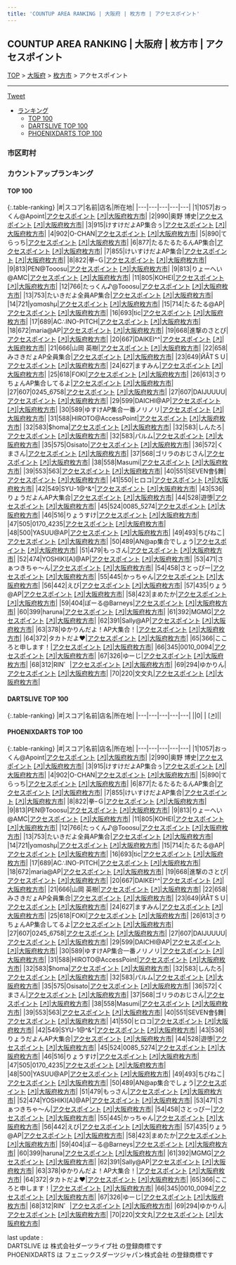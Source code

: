 ```yaml
---
title: 'COUNTUP AREA RANKING | 大阪府 | 枚方市 | アクセスポイント'
---
```

## COUNTUP AREA RANKING | 大阪府 | 枚方市 | アクセスポイント

[TOP](/darts/rank/) > [大阪府](/darts/rank/大阪府/) > [枚方市](/darts/rank/大阪府/枚方市/) > アクセスポイント

___

<a href="https://twitter.com/share?ref_src=twsrc%5Etfw" data-text="COUNTUP AREA RANKING | 大阪府枚方市アクセスポイント" class="twitter-share-button" data-hashtags="DARTSLIVE,PHOENIXDARTS,darts,ダーツ" data-show-count="false">Tweet</a>

* [ランキング](#カウントアップランキング)
    * [TOP 100](#top-100)
    * [DARTSLIVE TOP 100](#dartslive-top-100)
    * [PHOENIXDARTS TOP 100](#phoenixdarts-top-100)

### 市区町村

<ul>

</ul>

### カウントアップランキング

#### TOP 100



{:.table-ranking}
|#|スコア|名前|店名|所在地|
|---|---|---|---|---|
|1|1057|<span class="rank-name-pd">おっくん@Apoint</span>|<a href="/darts/rank/shops/80377.html">アクセスポイント</a> <a href="https://vs.phoenixdarts.com/jp/shop/shopDetailInfo/s_80377?s_seq=80377">[↗]</a>|<a href="/darts/rank/大阪府/枚方市">大阪府枚方市</a>|
|2|990|<span class="rank-name-pd"><span class="pro-icon-pd"></span>奥野 博史</span>|<a href="/darts/rank/shops/80377.html">アクセスポイント</a> <a href="https://vs.phoenixdarts.com/jp/shop/shopDetailInfo/s_80377?s_seq=80377">[↗]</a>|<a href="/darts/rank/大阪府/枚方市">大阪府枚方市</a>|
|3|915|<span class="rank-name-pd">けすけだよAP集合ぅ</span>|<a href="/darts/rank/shops/80377.html">アクセスポイント</a> <a href="https://vs.phoenixdarts.com/jp/shop/shopDetailInfo/s_80377?s_seq=80377">[↗]</a>|<a href="/darts/rank/大阪府/枚方市">大阪府枚方市</a>|
|4|902|<span class="rank-name-pd">O-CHAN</span>|<a href="/darts/rank/shops/80377.html">アクセスポイント</a> <a href="https://vs.phoenixdarts.com/jp/shop/shopDetailInfo/s_80377?s_seq=80377">[↗]</a>|<a href="/darts/rank/大阪府/枚方市">大阪府枚方市</a>|
|5|890|<span class="rank-name-pd">てらっち</span>|<a href="/darts/rank/shops/80377.html">アクセスポイント</a> <a href="https://vs.phoenixdarts.com/jp/shop/shopDetailInfo/s_80377?s_seq=80377">[↗]</a>|<a href="/darts/rank/大阪府/枚方市">大阪府枚方市</a>|
|6|877|<span class="rank-name-pd">たるたるたるんAP集合</span>|<a href="/darts/rank/shops/80377.html">アクセスポイント</a> <a href="https://vs.phoenixdarts.com/jp/shop/shopDetailInfo/s_80377?s_seq=80377">[↗]</a>|<a href="/darts/rank/大阪府/枚方市">大阪府枚方市</a>|
|7|855|<span class="rank-name-pd">けいすけだよAP集合</span>|<a href="/darts/rank/shops/80377.html">アクセスポイント</a> <a href="https://vs.phoenixdarts.com/jp/shop/shopDetailInfo/s_80377?s_seq=80377">[↗]</a>|<a href="/darts/rank/大阪府/枚方市">大阪府枚方市</a>|
|8|822|<span class="rank-name-pd">拳ｰＧ</span>|<a href="/darts/rank/shops/80377.html">アクセスポイント</a> <a href="https://vs.phoenixdarts.com/jp/shop/shopDetailInfo/s_80377?s_seq=80377">[↗]</a>|<a href="/darts/rank/大阪府/枚方市">大阪府枚方市</a>|
|9|813|<span class="rank-name-pd">PEN@Tooosu</span>|<a href="/darts/rank/shops/80377.html">アクセスポイント</a> <a href="https://vs.phoenixdarts.com/jp/shop/shopDetailInfo/s_80377?s_seq=80377">[↗]</a>|<a href="/darts/rank/大阪府/枚方市">大阪府枚方市</a>|
|9|813|<span class="rank-name-pd">りょーへい@AMC</span>|<a href="/darts/rank/shops/80377.html">アクセスポイント</a> <a href="https://vs.phoenixdarts.com/jp/shop/shopDetailInfo/s_80377?s_seq=80377">[↗]</a>|<a href="/darts/rank/大阪府/枚方市">大阪府枚方市</a>|
|11|805|<span class="rank-name-pd">KOHEI</span>|<a href="/darts/rank/shops/80377.html">アクセスポイント</a> <a href="https://vs.phoenixdarts.com/jp/shop/shopDetailInfo/s_80377?s_seq=80377">[↗]</a>|<a href="/darts/rank/大阪府/枚方市">大阪府枚方市</a>|
|12|766|<span class="rank-name-pd">たっくん♪@Tooosu</span>|<a href="/darts/rank/shops/80377.html">アクセスポイント</a> <a href="https://vs.phoenixdarts.com/jp/shop/shopDetailInfo/s_80377?s_seq=80377">[↗]</a>|<a href="/darts/rank/大阪府/枚方市">大阪府枚方市</a>|
|13|753|<span class="rank-name-pd">たいきだよ全員AP集合</span>|<a href="/darts/rank/shops/80377.html">アクセスポイント</a> <a href="https://vs.phoenixdarts.com/jp/shop/shopDetailInfo/s_80377?s_seq=80377">[↗]</a>|<a href="/darts/rank/大阪府/枚方市">大阪府枚方市</a>|
|14|721|<span class="rank-name-pd">yαmαshμ</span>|<a href="/darts/rank/shops/80377.html">アクセスポイント</a> <a href="https://vs.phoenixdarts.com/jp/shop/shopDetailInfo/s_80377?s_seq=80377">[↗]</a>|<a href="/darts/rank/大阪府/枚方市">大阪府枚方市</a>|
|15|714|<span class="rank-name-pd">たるたる@AP</span>|<a href="/darts/rank/shops/80377.html">アクセスポイント</a> <a href="https://vs.phoenixdarts.com/jp/shop/shopDetailInfo/s_80377?s_seq=80377">[↗]</a>|<a href="/darts/rank/大阪府/枚方市">大阪府枚方市</a>|
|16|693|<span class="rank-name-pd">tic</span>|<a href="/darts/rank/shops/80377.html">アクセスポイント</a> <a href="https://vs.phoenixdarts.com/jp/shop/shopDetailInfo/s_80377?s_seq=80377">[↗]</a>|<a href="/darts/rank/大阪府/枚方市">大阪府枚方市</a>|
|17|689|<span class="rank-name-pd">AC∴INO-PITCH</span>|<a href="/darts/rank/shops/80377.html">アクセスポイント</a> <a href="https://vs.phoenixdarts.com/jp/shop/shopDetailInfo/s_80377?s_seq=80377">[↗]</a>|<a href="/darts/rank/大阪府/枚方市">大阪府枚方市</a>|
|18|672|<span class="rank-name-pd">maria@AP</span>|<a href="/darts/rank/shops/80377.html">アクセスポイント</a> <a href="https://vs.phoenixdarts.com/jp/shop/shopDetailInfo/s_80377?s_seq=80377">[↗]</a>|<a href="/darts/rank/大阪府/枚方市">大阪府枚方市</a>|
|19|668|<span class="rank-name-pd">進撃のさとぴ</span>|<a href="/darts/rank/shops/80377.html">アクセスポイント</a> <a href="https://vs.phoenixdarts.com/jp/shop/shopDetailInfo/s_80377?s_seq=80377">[↗]</a>|<a href="/darts/rank/大阪府/枚方市">大阪府枚方市</a>|
|20|667|<span class="rank-name-pd">DAIKEI^^</span>|<a href="/darts/rank/shops/80377.html">アクセスポイント</a> <a href="https://vs.phoenixdarts.com/jp/shop/shopDetailInfo/s_80377?s_seq=80377">[↗]</a>|<a href="/darts/rank/大阪府/枚方市">大阪府枚方市</a>|
|21|666|<span class="rank-name-pd">山岡 英樹</span>|<a href="/darts/rank/shops/80377.html">アクセスポイント</a> <a href="https://vs.phoenixdarts.com/jp/shop/shopDetailInfo/s_80377?s_seq=80377">[↗]</a>|<a href="/darts/rank/大阪府/枚方市">大阪府枚方市</a>|
|22|658|<span class="rank-name-pd">みさきだょAP全員集合</span>|<a href="/darts/rank/shops/80377.html">アクセスポイント</a> <a href="https://vs.phoenixdarts.com/jp/shop/shopDetailInfo/s_80377?s_seq=80377">[↗]</a>|<a href="/darts/rank/大阪府/枚方市">大阪府枚方市</a>|
|23|649|<span class="rank-name-pd">ЙÅΤＳＵ</span>|<a href="/darts/rank/shops/80377.html">アクセスポイント</a> <a href="https://vs.phoenixdarts.com/jp/shop/shopDetailInfo/s_80377?s_seq=80377">[↗]</a>|<a href="/darts/rank/大阪府/枚方市">大阪府枚方市</a>|
|24|627|<span class="rank-name-pd">ますみん</span>|<a href="/darts/rank/shops/80377.html">アクセスポイント</a> <a href="https://vs.phoenixdarts.com/jp/shop/shopDetailInfo/s_80377?s_seq=80377">[↗]</a>|<a href="/darts/rank/大阪府/枚方市">大阪府枚方市</a>|
|25|618|<span class="rank-name-pd">FOKI</span>|<a href="/darts/rank/shops/80377.html">アクセスポイント</a> <a href="https://vs.phoenixdarts.com/jp/shop/shopDetailInfo/s_80377?s_seq=80377">[↗]</a>|<a href="/darts/rank/大阪府/枚方市">大阪府枚方市</a>|
|26|613|<span class="rank-name-pd">さりちょんAP集合してるよ</span>|<a href="/darts/rank/shops/80377.html">アクセスポイント</a> <a href="https://vs.phoenixdarts.com/jp/shop/shopDetailInfo/s_80377?s_seq=80377">[↗]</a>|<a href="/darts/rank/大阪府/枚方市">大阪府枚方市</a>|
|27|607|<span class="rank-name-pd">0245_6758</span>|<a href="/darts/rank/shops/80377.html">アクセスポイント</a> <a href="https://vs.phoenixdarts.com/jp/shop/shopDetailInfo/s_80377?s_seq=80377">[↗]</a>|<a href="/darts/rank/大阪府/枚方市">大阪府枚方市</a>|
|27|607|<span class="rank-name-pd">DAIJUUUU</span>|<a href="/darts/rank/shops/80377.html">アクセスポイント</a> <a href="https://vs.phoenixdarts.com/jp/shop/shopDetailInfo/s_80377?s_seq=80377">[↗]</a>|<a href="/darts/rank/大阪府/枚方市">大阪府枚方市</a>|
|29|599|<span class="rank-name-pd">DAICHI@AP</span>|<a href="/darts/rank/shops/80377.html">アクセスポイント</a> <a href="https://vs.phoenixdarts.com/jp/shop/shopDetailInfo/s_80377?s_seq=80377">[↗]</a>|<a href="/darts/rank/大阪府/枚方市">大阪府枚方市</a>|
|30|589|<span class="rank-name-pd">ゆすけAP集合一番ノリノリ</span>|<a href="/darts/rank/shops/80377.html">アクセスポイント</a> <a href="https://vs.phoenixdarts.com/jp/shop/shopDetailInfo/s_80377?s_seq=80377">[↗]</a>|<a href="/darts/rank/大阪府/枚方市">大阪府枚方市</a>|
|31|588|<span class="rank-name-pd">HIROTO@AccessPoint</span>|<a href="/darts/rank/shops/80377.html">アクセスポイント</a> <a href="https://vs.phoenixdarts.com/jp/shop/shopDetailInfo/s_80377?s_seq=80377">[↗]</a>|<a href="/darts/rank/大阪府/枚方市">大阪府枚方市</a>|
|32|583|<span class="rank-name-pd">$homa</span>|<a href="/darts/rank/shops/80377.html">アクセスポイント</a> <a href="https://vs.phoenixdarts.com/jp/shop/shopDetailInfo/s_80377?s_seq=80377">[↗]</a>|<a href="/darts/rank/大阪府/枚方市">大阪府枚方市</a>|
|32|583|<span class="rank-name-pd">しんたろ</span>|<a href="/darts/rank/shops/80377.html">アクセスポイント</a> <a href="https://vs.phoenixdarts.com/jp/shop/shopDetailInfo/s_80377?s_seq=80377">[↗]</a>|<a href="/darts/rank/大阪府/枚方市">大阪府枚方市</a>|
|32|583|<span class="rank-name-pd">パルム</span>|<a href="/darts/rank/shops/80377.html">アクセスポイント</a> <a href="https://vs.phoenixdarts.com/jp/shop/shopDetailInfo/s_80377?s_seq=80377">[↗]</a>|<a href="/darts/rank/大阪府/枚方市">大阪府枚方市</a>|
|35|575|<span class="rank-name-pd">Osisato</span>|<a href="/darts/rank/shops/80377.html">アクセスポイント</a> <a href="https://vs.phoenixdarts.com/jp/shop/shopDetailInfo/s_80377?s_seq=80377">[↗]</a>|<a href="/darts/rank/大阪府/枚方市">大阪府枚方市</a>|
|36|572|<span class="rank-name-pd">くまさん</span>|<a href="/darts/rank/shops/80377.html">アクセスポイント</a> <a href="https://vs.phoenixdarts.com/jp/shop/shopDetailInfo/s_80377?s_seq=80377">[↗]</a>|<a href="/darts/rank/大阪府/枚方市">大阪府枚方市</a>|
|37|568|<span class="rank-name-pd">ゴリラのおじさん</span>|<a href="/darts/rank/shops/80377.html">アクセスポイント</a> <a href="https://vs.phoenixdarts.com/jp/shop/shopDetailInfo/s_80377?s_seq=80377">[↗]</a>|<a href="/darts/rank/大阪府/枚方市">大阪府枚方市</a>|
|38|558|<span class="rank-name-pd">Masumi</span>|<a href="/darts/rank/shops/80377.html">アクセスポイント</a> <a href="https://vs.phoenixdarts.com/jp/shop/shopDetailInfo/s_80377?s_seq=80377">[↗]</a>|<a href="/darts/rank/大阪府/枚方市">大阪府枚方市</a>|
|39|553|<span class="rank-name-pd">563</span>|<a href="/darts/rank/shops/80377.html">アクセスポイント</a> <a href="https://vs.phoenixdarts.com/jp/shop/shopDetailInfo/s_80377?s_seq=80377">[↗]</a>|<a href="/darts/rank/大阪府/枚方市">大阪府枚方市</a>|
|40|551|<span class="rank-name-pd">SEVEN會§舞</span>|<a href="/darts/rank/shops/80377.html">アクセスポイント</a> <a href="https://vs.phoenixdarts.com/jp/shop/shopDetailInfo/s_80377?s_seq=80377">[↗]</a>|<a href="/darts/rank/大阪府/枚方市">大阪府枚方市</a>|
|41|550|<span class="rank-name-pd">ヒロコ</span>|<a href="/darts/rank/shops/80377.html">アクセスポイント</a> <a href="https://vs.phoenixdarts.com/jp/shop/shopDetailInfo/s_80377?s_seq=80377">[↗]</a>|<a href="/darts/rank/大阪府/枚方市">大阪府枚方市</a>|
|42|549|<span class="rank-name-pd">SYU-1@^&amp;^</span>|<a href="/darts/rank/shops/80377.html">アクセスポイント</a> <a href="https://vs.phoenixdarts.com/jp/shop/shopDetailInfo/s_80377?s_seq=80377">[↗]</a>|<a href="/darts/rank/大阪府/枚方市">大阪府枚方市</a>|
|43|536|<span class="rank-name-pd">りょうだよんAP大集合</span>|<a href="/darts/rank/shops/80377.html">アクセスポイント</a> <a href="https://vs.phoenixdarts.com/jp/shop/shopDetailInfo/s_80377?s_seq=80377">[↗]</a>|<a href="/darts/rank/大阪府/枚方市">大阪府枚方市</a>|
|44|528|<span class="rank-name-pd">遊堕</span>|<a href="/darts/rank/shops/80377.html">アクセスポイント</a> <a href="https://vs.phoenixdarts.com/jp/shop/shopDetailInfo/s_80377?s_seq=80377">[↗]</a>|<a href="/darts/rank/大阪府/枚方市">大阪府枚方市</a>|
|45|524|<span class="rank-name-pd">0085_5274</span>|<a href="/darts/rank/shops/80377.html">アクセスポイント</a> <a href="https://vs.phoenixdarts.com/jp/shop/shopDetailInfo/s_80377?s_seq=80377">[↗]</a>|<a href="/darts/rank/大阪府/枚方市">大阪府枚方市</a>|
|46|516|<span class="rank-name-pd">りょうすけ</span>|<a href="/darts/rank/shops/80377.html">アクセスポイント</a> <a href="https://vs.phoenixdarts.com/jp/shop/shopDetailInfo/s_80377?s_seq=80377">[↗]</a>|<a href="/darts/rank/大阪府/枚方市">大阪府枚方市</a>|
|47|505|<span class="rank-name-pd">0170_4235</span>|<a href="/darts/rank/shops/80377.html">アクセスポイント</a> <a href="https://vs.phoenixdarts.com/jp/shop/shopDetailInfo/s_80377?s_seq=80377">[↗]</a>|<a href="/darts/rank/大阪府/枚方市">大阪府枚方市</a>|
|48|500|<span class="rank-name-pd">YASUU@AP</span>|<a href="/darts/rank/shops/80377.html">アクセスポイント</a> <a href="https://vs.phoenixdarts.com/jp/shop/shopDetailInfo/s_80377?s_seq=80377">[↗]</a>|<a href="/darts/rank/大阪府/枚方市">大阪府枚方市</a>|
|49|493|<span class="rank-name-pd">ちびねこ</span>|<a href="/darts/rank/shops/80377.html">アクセスポイント</a> <a href="https://vs.phoenixdarts.com/jp/shop/shopDetailInfo/s_80377?s_seq=80377">[↗]</a>|<a href="/darts/rank/大阪府/枚方市">大阪府枚方市</a>|
|50|489|<span class="rank-name-pd">AN@ap集合でしょう</span>|<a href="/darts/rank/shops/80377.html">アクセスポイント</a> <a href="https://vs.phoenixdarts.com/jp/shop/shopDetailInfo/s_80377?s_seq=80377">[↗]</a>|<a href="/darts/rank/大阪府/枚方市">大阪府枚方市</a>|
|51|479|<span class="rank-name-pd">もっさん</span>|<a href="/darts/rank/shops/80377.html">アクセスポイント</a> <a href="https://vs.phoenixdarts.com/jp/shop/shopDetailInfo/s_80377?s_seq=80377">[↗]</a>|<a href="/darts/rank/大阪府/枚方市">大阪府枚方市</a>|
|52|474|<span class="rank-name-pd">YOSHIKI[A]@AP</span>|<a href="/darts/rank/shops/80377.html">アクセスポイント</a> <a href="https://vs.phoenixdarts.com/jp/shop/shopDetailInfo/s_80377?s_seq=80377">[↗]</a>|<a href="/darts/rank/大阪府/枚方市">大阪府枚方市</a>|
|53|471|<span class="rank-name-pd">さぁつきちゃ〜ん</span>|<a href="/darts/rank/shops/80377.html">アクセスポイント</a> <a href="https://vs.phoenixdarts.com/jp/shop/shopDetailInfo/s_80377?s_seq=80377">[↗]</a>|<a href="/darts/rank/大阪府/枚方市">大阪府枚方市</a>|
|54|458|<span class="rank-name-pd">さとっぴー</span>|<a href="/darts/rank/shops/80377.html">アクセスポイント</a> <a href="https://vs.phoenixdarts.com/jp/shop/shopDetailInfo/s_80377?s_seq=80377">[↗]</a>|<a href="/darts/rank/大阪府/枚方市">大阪府枚方市</a>|
|55|445|<span class="rank-name-pd">かっちゃん</span>|<a href="/darts/rank/shops/80377.html">アクセスポイント</a> <a href="https://vs.phoenixdarts.com/jp/shop/shopDetailInfo/s_80377?s_seq=80377">[↗]</a>|<a href="/darts/rank/大阪府/枚方市">大阪府枚方市</a>|
|56|442|<span class="rank-name-pd">えび</span>|<a href="/darts/rank/shops/80377.html">アクセスポイント</a> <a href="https://vs.phoenixdarts.com/jp/shop/shopDetailInfo/s_80377?s_seq=80377">[↗]</a>|<a href="/darts/rank/大阪府/枚方市">大阪府枚方市</a>|
|57|435|<span class="rank-name-pd">りょう@AP</span>|<a href="/darts/rank/shops/80377.html">アクセスポイント</a> <a href="https://vs.phoenixdarts.com/jp/shop/shopDetailInfo/s_80377?s_seq=80377">[↗]</a>|<a href="/darts/rank/大阪府/枚方市">大阪府枚方市</a>|
|58|423|<span class="rank-name-pd">まめたか</span>|<a href="/darts/rank/shops/80377.html">アクセスポイント</a> <a href="https://vs.phoenixdarts.com/jp/shop/shopDetailInfo/s_80377?s_seq=80377">[↗]</a>|<a href="/darts/rank/大阪府/枚方市">大阪府枚方市</a>|
|59|404|<span class="rank-name-pd">ぽーる@Barneys</span>|<a href="/darts/rank/shops/80377.html">アクセスポイント</a> <a href="https://vs.phoenixdarts.com/jp/shop/shopDetailInfo/s_80377?s_seq=80377">[↗]</a>|<a href="/darts/rank/大阪府/枚方市">大阪府枚方市</a>|
|60|399|<span class="rank-name-pd">haruna</span>|<a href="/darts/rank/shops/80377.html">アクセスポイント</a> <a href="https://vs.phoenixdarts.com/jp/shop/shopDetailInfo/s_80377?s_seq=80377">[↗]</a>|<a href="/darts/rank/大阪府/枚方市">大阪府枚方市</a>|
|61|392|<span class="rank-name-pd">MGMG</span>|<a href="/darts/rank/shops/80377.html">アクセスポイント</a> <a href="https://vs.phoenixdarts.com/jp/shop/shopDetailInfo/s_80377?s_seq=80377">[↗]</a>|<a href="/darts/rank/大阪府/枚方市">大阪府枚方市</a>|
|62|391|<span class="rank-name-pd">Sally@AP</span>|<a href="/darts/rank/shops/80377.html">アクセスポイント</a> <a href="https://vs.phoenixdarts.com/jp/shop/shopDetailInfo/s_80377?s_seq=80377">[↗]</a>|<a href="/darts/rank/大阪府/枚方市">大阪府枚方市</a>|
|63|378|<span class="rank-name-pd">ゆかりんだよ！AP大集合！</span>|<a href="/darts/rank/shops/80377.html">アクセスポイント</a> <a href="https://vs.phoenixdarts.com/jp/shop/shopDetailInfo/s_80377?s_seq=80377">[↗]</a>|<a href="/darts/rank/大阪府/枚方市">大阪府枚方市</a>|
|64|372|<span class="rank-name-pd">タカトだよ❤️</span>|<a href="/darts/rank/shops/80377.html">アクセスポイント</a> <a href="https://vs.phoenixdarts.com/jp/shop/shopDetailInfo/s_80377?s_seq=80377">[↗]</a>|<a href="/darts/rank/大阪府/枚方市">大阪府枚方市</a>|
|65|366|<span class="rank-name-pd">こころと申します！</span>|<a href="/darts/rank/shops/80377.html">アクセスポイント</a> <a href="https://vs.phoenixdarts.com/jp/shop/shopDetailInfo/s_80377?s_seq=80377">[↗]</a>|<a href="/darts/rank/大阪府/枚方市">大阪府枚方市</a>|
|66|345|<span class="rank-name-pd">0010_0094</span>|<a href="/darts/rank/shops/80377.html">アクセスポイント</a> <a href="https://vs.phoenixdarts.com/jp/shop/shopDetailInfo/s_80377?s_seq=80377">[↗]</a>|<a href="/darts/rank/大阪府/枚方市">大阪府枚方市</a>|
|67|326|<span class="rank-name-pd">ゆーじ</span>|<a href="/darts/rank/shops/80377.html">アクセスポイント</a> <a href="https://vs.phoenixdarts.com/jp/shop/shopDetailInfo/s_80377?s_seq=80377">[↗]</a>|<a href="/darts/rank/大阪府/枚方市">大阪府枚方市</a>|
|68|312|<span class="rank-name-pd">RIN゜</span>|<a href="/darts/rank/shops/80377.html">アクセスポイント</a> <a href="https://vs.phoenixdarts.com/jp/shop/shopDetailInfo/s_80377?s_seq=80377">[↗]</a>|<a href="/darts/rank/大阪府/枚方市">大阪府枚方市</a>|
|69|294|<span class="rank-name-pd">ゆかりん</span>|<a href="/darts/rank/shops/80377.html">アクセスポイント</a> <a href="https://vs.phoenixdarts.com/jp/shop/shopDetailInfo/s_80377?s_seq=80377">[↗]</a>|<a href="/darts/rank/大阪府/枚方市">大阪府枚方市</a>|
|70|220|<span class="rank-name-pd">文文丸</span>|<a href="/darts/rank/shops/80377.html">アクセスポイント</a> <a href="https://vs.phoenixdarts.com/jp/shop/shopDetailInfo/s_80377?s_seq=80377">[↗]</a>|<a href="/darts/rank/大阪府/枚方市">大阪府枚方市</a>|


#### DARTSLIVE TOP 100



{:.table-ranking}
|#|スコア|名前|店名|所在地|
|---|---|---|---|---|
||0|<span class="rank-name-dl"> </span>|<a href="/darts/rank/shops/.html"></a> <a href="">[↗]</a>|<a href="/darts/rank//"></a>|


#### PHOENIXDARTS TOP 100



{:.table-ranking}
|#|スコア|名前|店名|所在地|
|---|---|---|---|---|
|1|1057|<span class="rank-name-pd">おっくん@Apoint</span>|<a href="/darts/rank/shops/80377.html">アクセスポイント</a> <a href="https://vs.phoenixdarts.com/jp/shop/shopDetailInfo/s_80377?s_seq=80377">[↗]</a>|<a href="/darts/rank/大阪府/枚方市">大阪府枚方市</a>|
|2|990|<span class="rank-name-pd"><span class="pro-icon-pd"></span>奥野 博史</span>|<a href="/darts/rank/shops/80377.html">アクセスポイント</a> <a href="https://vs.phoenixdarts.com/jp/shop/shopDetailInfo/s_80377?s_seq=80377">[↗]</a>|<a href="/darts/rank/大阪府/枚方市">大阪府枚方市</a>|
|3|915|<span class="rank-name-pd">けすけだよAP集合ぅ</span>|<a href="/darts/rank/shops/80377.html">アクセスポイント</a> <a href="https://vs.phoenixdarts.com/jp/shop/shopDetailInfo/s_80377?s_seq=80377">[↗]</a>|<a href="/darts/rank/大阪府/枚方市">大阪府枚方市</a>|
|4|902|<span class="rank-name-pd">O-CHAN</span>|<a href="/darts/rank/shops/80377.html">アクセスポイント</a> <a href="https://vs.phoenixdarts.com/jp/shop/shopDetailInfo/s_80377?s_seq=80377">[↗]</a>|<a href="/darts/rank/大阪府/枚方市">大阪府枚方市</a>|
|5|890|<span class="rank-name-pd">てらっち</span>|<a href="/darts/rank/shops/80377.html">アクセスポイント</a> <a href="https://vs.phoenixdarts.com/jp/shop/shopDetailInfo/s_80377?s_seq=80377">[↗]</a>|<a href="/darts/rank/大阪府/枚方市">大阪府枚方市</a>|
|6|877|<span class="rank-name-pd">たるたるたるんAP集合</span>|<a href="/darts/rank/shops/80377.html">アクセスポイント</a> <a href="https://vs.phoenixdarts.com/jp/shop/shopDetailInfo/s_80377?s_seq=80377">[↗]</a>|<a href="/darts/rank/大阪府/枚方市">大阪府枚方市</a>|
|7|855|<span class="rank-name-pd">けいすけだよAP集合</span>|<a href="/darts/rank/shops/80377.html">アクセスポイント</a> <a href="https://vs.phoenixdarts.com/jp/shop/shopDetailInfo/s_80377?s_seq=80377">[↗]</a>|<a href="/darts/rank/大阪府/枚方市">大阪府枚方市</a>|
|8|822|<span class="rank-name-pd">拳ｰＧ</span>|<a href="/darts/rank/shops/80377.html">アクセスポイント</a> <a href="https://vs.phoenixdarts.com/jp/shop/shopDetailInfo/s_80377?s_seq=80377">[↗]</a>|<a href="/darts/rank/大阪府/枚方市">大阪府枚方市</a>|
|9|813|<span class="rank-name-pd">PEN@Tooosu</span>|<a href="/darts/rank/shops/80377.html">アクセスポイント</a> <a href="https://vs.phoenixdarts.com/jp/shop/shopDetailInfo/s_80377?s_seq=80377">[↗]</a>|<a href="/darts/rank/大阪府/枚方市">大阪府枚方市</a>|
|9|813|<span class="rank-name-pd">りょーへい@AMC</span>|<a href="/darts/rank/shops/80377.html">アクセスポイント</a> <a href="https://vs.phoenixdarts.com/jp/shop/shopDetailInfo/s_80377?s_seq=80377">[↗]</a>|<a href="/darts/rank/大阪府/枚方市">大阪府枚方市</a>|
|11|805|<span class="rank-name-pd">KOHEI</span>|<a href="/darts/rank/shops/80377.html">アクセスポイント</a> <a href="https://vs.phoenixdarts.com/jp/shop/shopDetailInfo/s_80377?s_seq=80377">[↗]</a>|<a href="/darts/rank/大阪府/枚方市">大阪府枚方市</a>|
|12|766|<span class="rank-name-pd">たっくん♪@Tooosu</span>|<a href="/darts/rank/shops/80377.html">アクセスポイント</a> <a href="https://vs.phoenixdarts.com/jp/shop/shopDetailInfo/s_80377?s_seq=80377">[↗]</a>|<a href="/darts/rank/大阪府/枚方市">大阪府枚方市</a>|
|13|753|<span class="rank-name-pd">たいきだよ全員AP集合</span>|<a href="/darts/rank/shops/80377.html">アクセスポイント</a> <a href="https://vs.phoenixdarts.com/jp/shop/shopDetailInfo/s_80377?s_seq=80377">[↗]</a>|<a href="/darts/rank/大阪府/枚方市">大阪府枚方市</a>|
|14|721|<span class="rank-name-pd">yαmαshμ</span>|<a href="/darts/rank/shops/80377.html">アクセスポイント</a> <a href="https://vs.phoenixdarts.com/jp/shop/shopDetailInfo/s_80377?s_seq=80377">[↗]</a>|<a href="/darts/rank/大阪府/枚方市">大阪府枚方市</a>|
|15|714|<span class="rank-name-pd">たるたる@AP</span>|<a href="/darts/rank/shops/80377.html">アクセスポイント</a> <a href="https://vs.phoenixdarts.com/jp/shop/shopDetailInfo/s_80377?s_seq=80377">[↗]</a>|<a href="/darts/rank/大阪府/枚方市">大阪府枚方市</a>|
|16|693|<span class="rank-name-pd">tic</span>|<a href="/darts/rank/shops/80377.html">アクセスポイント</a> <a href="https://vs.phoenixdarts.com/jp/shop/shopDetailInfo/s_80377?s_seq=80377">[↗]</a>|<a href="/darts/rank/大阪府/枚方市">大阪府枚方市</a>|
|17|689|<span class="rank-name-pd">AC∴INO-PITCH</span>|<a href="/darts/rank/shops/80377.html">アクセスポイント</a> <a href="https://vs.phoenixdarts.com/jp/shop/shopDetailInfo/s_80377?s_seq=80377">[↗]</a>|<a href="/darts/rank/大阪府/枚方市">大阪府枚方市</a>|
|18|672|<span class="rank-name-pd">maria@AP</span>|<a href="/darts/rank/shops/80377.html">アクセスポイント</a> <a href="https://vs.phoenixdarts.com/jp/shop/shopDetailInfo/s_80377?s_seq=80377">[↗]</a>|<a href="/darts/rank/大阪府/枚方市">大阪府枚方市</a>|
|19|668|<span class="rank-name-pd">進撃のさとぴ</span>|<a href="/darts/rank/shops/80377.html">アクセスポイント</a> <a href="https://vs.phoenixdarts.com/jp/shop/shopDetailInfo/s_80377?s_seq=80377">[↗]</a>|<a href="/darts/rank/大阪府/枚方市">大阪府枚方市</a>|
|20|667|<span class="rank-name-pd">DAIKEI^^</span>|<a href="/darts/rank/shops/80377.html">アクセスポイント</a> <a href="https://vs.phoenixdarts.com/jp/shop/shopDetailInfo/s_80377?s_seq=80377">[↗]</a>|<a href="/darts/rank/大阪府/枚方市">大阪府枚方市</a>|
|21|666|<span class="rank-name-pd">山岡 英樹</span>|<a href="/darts/rank/shops/80377.html">アクセスポイント</a> <a href="https://vs.phoenixdarts.com/jp/shop/shopDetailInfo/s_80377?s_seq=80377">[↗]</a>|<a href="/darts/rank/大阪府/枚方市">大阪府枚方市</a>|
|22|658|<span class="rank-name-pd">みさきだょAP全員集合</span>|<a href="/darts/rank/shops/80377.html">アクセスポイント</a> <a href="https://vs.phoenixdarts.com/jp/shop/shopDetailInfo/s_80377?s_seq=80377">[↗]</a>|<a href="/darts/rank/大阪府/枚方市">大阪府枚方市</a>|
|23|649|<span class="rank-name-pd">ЙÅΤＳＵ</span>|<a href="/darts/rank/shops/80377.html">アクセスポイント</a> <a href="https://vs.phoenixdarts.com/jp/shop/shopDetailInfo/s_80377?s_seq=80377">[↗]</a>|<a href="/darts/rank/大阪府/枚方市">大阪府枚方市</a>|
|24|627|<span class="rank-name-pd">ますみん</span>|<a href="/darts/rank/shops/80377.html">アクセスポイント</a> <a href="https://vs.phoenixdarts.com/jp/shop/shopDetailInfo/s_80377?s_seq=80377">[↗]</a>|<a href="/darts/rank/大阪府/枚方市">大阪府枚方市</a>|
|25|618|<span class="rank-name-pd">FOKI</span>|<a href="/darts/rank/shops/80377.html">アクセスポイント</a> <a href="https://vs.phoenixdarts.com/jp/shop/shopDetailInfo/s_80377?s_seq=80377">[↗]</a>|<a href="/darts/rank/大阪府/枚方市">大阪府枚方市</a>|
|26|613|<span class="rank-name-pd">さりちょんAP集合してるよ</span>|<a href="/darts/rank/shops/80377.html">アクセスポイント</a> <a href="https://vs.phoenixdarts.com/jp/shop/shopDetailInfo/s_80377?s_seq=80377">[↗]</a>|<a href="/darts/rank/大阪府/枚方市">大阪府枚方市</a>|
|27|607|<span class="rank-name-pd">0245_6758</span>|<a href="/darts/rank/shops/80377.html">アクセスポイント</a> <a href="https://vs.phoenixdarts.com/jp/shop/shopDetailInfo/s_80377?s_seq=80377">[↗]</a>|<a href="/darts/rank/大阪府/枚方市">大阪府枚方市</a>|
|27|607|<span class="rank-name-pd">DAIJUUUU</span>|<a href="/darts/rank/shops/80377.html">アクセスポイント</a> <a href="https://vs.phoenixdarts.com/jp/shop/shopDetailInfo/s_80377?s_seq=80377">[↗]</a>|<a href="/darts/rank/大阪府/枚方市">大阪府枚方市</a>|
|29|599|<span class="rank-name-pd">DAICHI@AP</span>|<a href="/darts/rank/shops/80377.html">アクセスポイント</a> <a href="https://vs.phoenixdarts.com/jp/shop/shopDetailInfo/s_80377?s_seq=80377">[↗]</a>|<a href="/darts/rank/大阪府/枚方市">大阪府枚方市</a>|
|30|589|<span class="rank-name-pd">ゆすけAP集合一番ノリノリ</span>|<a href="/darts/rank/shops/80377.html">アクセスポイント</a> <a href="https://vs.phoenixdarts.com/jp/shop/shopDetailInfo/s_80377?s_seq=80377">[↗]</a>|<a href="/darts/rank/大阪府/枚方市">大阪府枚方市</a>|
|31|588|<span class="rank-name-pd">HIROTO@AccessPoint</span>|<a href="/darts/rank/shops/80377.html">アクセスポイント</a> <a href="https://vs.phoenixdarts.com/jp/shop/shopDetailInfo/s_80377?s_seq=80377">[↗]</a>|<a href="/darts/rank/大阪府/枚方市">大阪府枚方市</a>|
|32|583|<span class="rank-name-pd">$homa</span>|<a href="/darts/rank/shops/80377.html">アクセスポイント</a> <a href="https://vs.phoenixdarts.com/jp/shop/shopDetailInfo/s_80377?s_seq=80377">[↗]</a>|<a href="/darts/rank/大阪府/枚方市">大阪府枚方市</a>|
|32|583|<span class="rank-name-pd">しんたろ</span>|<a href="/darts/rank/shops/80377.html">アクセスポイント</a> <a href="https://vs.phoenixdarts.com/jp/shop/shopDetailInfo/s_80377?s_seq=80377">[↗]</a>|<a href="/darts/rank/大阪府/枚方市">大阪府枚方市</a>|
|32|583|<span class="rank-name-pd">パルム</span>|<a href="/darts/rank/shops/80377.html">アクセスポイント</a> <a href="https://vs.phoenixdarts.com/jp/shop/shopDetailInfo/s_80377?s_seq=80377">[↗]</a>|<a href="/darts/rank/大阪府/枚方市">大阪府枚方市</a>|
|35|575|<span class="rank-name-pd">Osisato</span>|<a href="/darts/rank/shops/80377.html">アクセスポイント</a> <a href="https://vs.phoenixdarts.com/jp/shop/shopDetailInfo/s_80377?s_seq=80377">[↗]</a>|<a href="/darts/rank/大阪府/枚方市">大阪府枚方市</a>|
|36|572|<span class="rank-name-pd">くまさん</span>|<a href="/darts/rank/shops/80377.html">アクセスポイント</a> <a href="https://vs.phoenixdarts.com/jp/shop/shopDetailInfo/s_80377?s_seq=80377">[↗]</a>|<a href="/darts/rank/大阪府/枚方市">大阪府枚方市</a>|
|37|568|<span class="rank-name-pd">ゴリラのおじさん</span>|<a href="/darts/rank/shops/80377.html">アクセスポイント</a> <a href="https://vs.phoenixdarts.com/jp/shop/shopDetailInfo/s_80377?s_seq=80377">[↗]</a>|<a href="/darts/rank/大阪府/枚方市">大阪府枚方市</a>|
|38|558|<span class="rank-name-pd">Masumi</span>|<a href="/darts/rank/shops/80377.html">アクセスポイント</a> <a href="https://vs.phoenixdarts.com/jp/shop/shopDetailInfo/s_80377?s_seq=80377">[↗]</a>|<a href="/darts/rank/大阪府/枚方市">大阪府枚方市</a>|
|39|553|<span class="rank-name-pd">563</span>|<a href="/darts/rank/shops/80377.html">アクセスポイント</a> <a href="https://vs.phoenixdarts.com/jp/shop/shopDetailInfo/s_80377?s_seq=80377">[↗]</a>|<a href="/darts/rank/大阪府/枚方市">大阪府枚方市</a>|
|40|551|<span class="rank-name-pd">SEVEN會§舞</span>|<a href="/darts/rank/shops/80377.html">アクセスポイント</a> <a href="https://vs.phoenixdarts.com/jp/shop/shopDetailInfo/s_80377?s_seq=80377">[↗]</a>|<a href="/darts/rank/大阪府/枚方市">大阪府枚方市</a>|
|41|550|<span class="rank-name-pd">ヒロコ</span>|<a href="/darts/rank/shops/80377.html">アクセスポイント</a> <a href="https://vs.phoenixdarts.com/jp/shop/shopDetailInfo/s_80377?s_seq=80377">[↗]</a>|<a href="/darts/rank/大阪府/枚方市">大阪府枚方市</a>|
|42|549|<span class="rank-name-pd">SYU-1@^&amp;^</span>|<a href="/darts/rank/shops/80377.html">アクセスポイント</a> <a href="https://vs.phoenixdarts.com/jp/shop/shopDetailInfo/s_80377?s_seq=80377">[↗]</a>|<a href="/darts/rank/大阪府/枚方市">大阪府枚方市</a>|
|43|536|<span class="rank-name-pd">りょうだよんAP大集合</span>|<a href="/darts/rank/shops/80377.html">アクセスポイント</a> <a href="https://vs.phoenixdarts.com/jp/shop/shopDetailInfo/s_80377?s_seq=80377">[↗]</a>|<a href="/darts/rank/大阪府/枚方市">大阪府枚方市</a>|
|44|528|<span class="rank-name-pd">遊堕</span>|<a href="/darts/rank/shops/80377.html">アクセスポイント</a> <a href="https://vs.phoenixdarts.com/jp/shop/shopDetailInfo/s_80377?s_seq=80377">[↗]</a>|<a href="/darts/rank/大阪府/枚方市">大阪府枚方市</a>|
|45|524|<span class="rank-name-pd">0085_5274</span>|<a href="/darts/rank/shops/80377.html">アクセスポイント</a> <a href="https://vs.phoenixdarts.com/jp/shop/shopDetailInfo/s_80377?s_seq=80377">[↗]</a>|<a href="/darts/rank/大阪府/枚方市">大阪府枚方市</a>|
|46|516|<span class="rank-name-pd">りょうすけ</span>|<a href="/darts/rank/shops/80377.html">アクセスポイント</a> <a href="https://vs.phoenixdarts.com/jp/shop/shopDetailInfo/s_80377?s_seq=80377">[↗]</a>|<a href="/darts/rank/大阪府/枚方市">大阪府枚方市</a>|
|47|505|<span class="rank-name-pd">0170_4235</span>|<a href="/darts/rank/shops/80377.html">アクセスポイント</a> <a href="https://vs.phoenixdarts.com/jp/shop/shopDetailInfo/s_80377?s_seq=80377">[↗]</a>|<a href="/darts/rank/大阪府/枚方市">大阪府枚方市</a>|
|48|500|<span class="rank-name-pd">YASUU@AP</span>|<a href="/darts/rank/shops/80377.html">アクセスポイント</a> <a href="https://vs.phoenixdarts.com/jp/shop/shopDetailInfo/s_80377?s_seq=80377">[↗]</a>|<a href="/darts/rank/大阪府/枚方市">大阪府枚方市</a>|
|49|493|<span class="rank-name-pd">ちびねこ</span>|<a href="/darts/rank/shops/80377.html">アクセスポイント</a> <a href="https://vs.phoenixdarts.com/jp/shop/shopDetailInfo/s_80377?s_seq=80377">[↗]</a>|<a href="/darts/rank/大阪府/枚方市">大阪府枚方市</a>|
|50|489|<span class="rank-name-pd">AN@ap集合でしょう</span>|<a href="/darts/rank/shops/80377.html">アクセスポイント</a> <a href="https://vs.phoenixdarts.com/jp/shop/shopDetailInfo/s_80377?s_seq=80377">[↗]</a>|<a href="/darts/rank/大阪府/枚方市">大阪府枚方市</a>|
|51|479|<span class="rank-name-pd">もっさん</span>|<a href="/darts/rank/shops/80377.html">アクセスポイント</a> <a href="https://vs.phoenixdarts.com/jp/shop/shopDetailInfo/s_80377?s_seq=80377">[↗]</a>|<a href="/darts/rank/大阪府/枚方市">大阪府枚方市</a>|
|52|474|<span class="rank-name-pd">YOSHIKI[A]@AP</span>|<a href="/darts/rank/shops/80377.html">アクセスポイント</a> <a href="https://vs.phoenixdarts.com/jp/shop/shopDetailInfo/s_80377?s_seq=80377">[↗]</a>|<a href="/darts/rank/大阪府/枚方市">大阪府枚方市</a>|
|53|471|<span class="rank-name-pd">さぁつきちゃ〜ん</span>|<a href="/darts/rank/shops/80377.html">アクセスポイント</a> <a href="https://vs.phoenixdarts.com/jp/shop/shopDetailInfo/s_80377?s_seq=80377">[↗]</a>|<a href="/darts/rank/大阪府/枚方市">大阪府枚方市</a>|
|54|458|<span class="rank-name-pd">さとっぴー</span>|<a href="/darts/rank/shops/80377.html">アクセスポイント</a> <a href="https://vs.phoenixdarts.com/jp/shop/shopDetailInfo/s_80377?s_seq=80377">[↗]</a>|<a href="/darts/rank/大阪府/枚方市">大阪府枚方市</a>|
|55|445|<span class="rank-name-pd">かっちゃん</span>|<a href="/darts/rank/shops/80377.html">アクセスポイント</a> <a href="https://vs.phoenixdarts.com/jp/shop/shopDetailInfo/s_80377?s_seq=80377">[↗]</a>|<a href="/darts/rank/大阪府/枚方市">大阪府枚方市</a>|
|56|442|<span class="rank-name-pd">えび</span>|<a href="/darts/rank/shops/80377.html">アクセスポイント</a> <a href="https://vs.phoenixdarts.com/jp/shop/shopDetailInfo/s_80377?s_seq=80377">[↗]</a>|<a href="/darts/rank/大阪府/枚方市">大阪府枚方市</a>|
|57|435|<span class="rank-name-pd">りょう@AP</span>|<a href="/darts/rank/shops/80377.html">アクセスポイント</a> <a href="https://vs.phoenixdarts.com/jp/shop/shopDetailInfo/s_80377?s_seq=80377">[↗]</a>|<a href="/darts/rank/大阪府/枚方市">大阪府枚方市</a>|
|58|423|<span class="rank-name-pd">まめたか</span>|<a href="/darts/rank/shops/80377.html">アクセスポイント</a> <a href="https://vs.phoenixdarts.com/jp/shop/shopDetailInfo/s_80377?s_seq=80377">[↗]</a>|<a href="/darts/rank/大阪府/枚方市">大阪府枚方市</a>|
|59|404|<span class="rank-name-pd">ぽーる@Barneys</span>|<a href="/darts/rank/shops/80377.html">アクセスポイント</a> <a href="https://vs.phoenixdarts.com/jp/shop/shopDetailInfo/s_80377?s_seq=80377">[↗]</a>|<a href="/darts/rank/大阪府/枚方市">大阪府枚方市</a>|
|60|399|<span class="rank-name-pd">haruna</span>|<a href="/darts/rank/shops/80377.html">アクセスポイント</a> <a href="https://vs.phoenixdarts.com/jp/shop/shopDetailInfo/s_80377?s_seq=80377">[↗]</a>|<a href="/darts/rank/大阪府/枚方市">大阪府枚方市</a>|
|61|392|<span class="rank-name-pd">MGMG</span>|<a href="/darts/rank/shops/80377.html">アクセスポイント</a> <a href="https://vs.phoenixdarts.com/jp/shop/shopDetailInfo/s_80377?s_seq=80377">[↗]</a>|<a href="/darts/rank/大阪府/枚方市">大阪府枚方市</a>|
|62|391|<span class="rank-name-pd">Sally@AP</span>|<a href="/darts/rank/shops/80377.html">アクセスポイント</a> <a href="https://vs.phoenixdarts.com/jp/shop/shopDetailInfo/s_80377?s_seq=80377">[↗]</a>|<a href="/darts/rank/大阪府/枚方市">大阪府枚方市</a>|
|63|378|<span class="rank-name-pd">ゆかりんだよ！AP大集合！</span>|<a href="/darts/rank/shops/80377.html">アクセスポイント</a> <a href="https://vs.phoenixdarts.com/jp/shop/shopDetailInfo/s_80377?s_seq=80377">[↗]</a>|<a href="/darts/rank/大阪府/枚方市">大阪府枚方市</a>|
|64|372|<span class="rank-name-pd">タカトだよ❤️</span>|<a href="/darts/rank/shops/80377.html">アクセスポイント</a> <a href="https://vs.phoenixdarts.com/jp/shop/shopDetailInfo/s_80377?s_seq=80377">[↗]</a>|<a href="/darts/rank/大阪府/枚方市">大阪府枚方市</a>|
|65|366|<span class="rank-name-pd">こころと申します！</span>|<a href="/darts/rank/shops/80377.html">アクセスポイント</a> <a href="https://vs.phoenixdarts.com/jp/shop/shopDetailInfo/s_80377?s_seq=80377">[↗]</a>|<a href="/darts/rank/大阪府/枚方市">大阪府枚方市</a>|
|66|345|<span class="rank-name-pd">0010_0094</span>|<a href="/darts/rank/shops/80377.html">アクセスポイント</a> <a href="https://vs.phoenixdarts.com/jp/shop/shopDetailInfo/s_80377?s_seq=80377">[↗]</a>|<a href="/darts/rank/大阪府/枚方市">大阪府枚方市</a>|
|67|326|<span class="rank-name-pd">ゆーじ</span>|<a href="/darts/rank/shops/80377.html">アクセスポイント</a> <a href="https://vs.phoenixdarts.com/jp/shop/shopDetailInfo/s_80377?s_seq=80377">[↗]</a>|<a href="/darts/rank/大阪府/枚方市">大阪府枚方市</a>|
|68|312|<span class="rank-name-pd">RIN゜</span>|<a href="/darts/rank/shops/80377.html">アクセスポイント</a> <a href="https://vs.phoenixdarts.com/jp/shop/shopDetailInfo/s_80377?s_seq=80377">[↗]</a>|<a href="/darts/rank/大阪府/枚方市">大阪府枚方市</a>|
|69|294|<span class="rank-name-pd">ゆかりん</span>|<a href="/darts/rank/shops/80377.html">アクセスポイント</a> <a href="https://vs.phoenixdarts.com/jp/shop/shopDetailInfo/s_80377?s_seq=80377">[↗]</a>|<a href="/darts/rank/大阪府/枚方市">大阪府枚方市</a>|
|70|220|<span class="rank-name-pd">文文丸</span>|<a href="/darts/rank/shops/80377.html">アクセスポイント</a> <a href="https://vs.phoenixdarts.com/jp/shop/shopDetailInfo/s_80377?s_seq=80377">[↗]</a>|<a href="/darts/rank/大阪府/枚方市">大阪府枚方市</a>|


<div class="footer border-top border-gray-light mt-5 pt-3 text-right text-gray">
    last update : <span style="font-weight: italic" id="foot_last_modified"></span><br />
    DARTSLIVE は 株式会社ダーツライブ社 の登録商標です<br />
    PHOENIXDARTS は フェニックスダーツジャパン株式会社 の登録商標です<br />
</div>

<script src="https://cdnjs.cloudflare.com/ajax/libs/jquery.tablesorter/2.31.3/js/jquery.tablesorter.min.js" integrity="sha512-qzgd5cYSZcosqpzpn7zF2ZId8f/8CHmFKZ8j7mU4OUXTNRd5g+ZHBPsgKEwoqxCtdQvExE5LprwwPAgoicguNg==" crossorigin="anonymous" referrerpolicy="no-referrer"></script>
<link rel="stylesheet" href="https://cdnjs.cloudflare.com/ajax/libs/jquery.tablesorter/2.31.3/css/theme.default.min.css" integrity="sha512-wghhOJkjQX0Lh3NSWvNKeZ0ZpNn+SPVXX1Qyc9OCaogADktxrBiBdKGDoqVUOyhStvMBmJQ8ZdMHiR3wuEq8+w==" crossorigin="anonymous" referrerpolicy="no-referrer" />
<script>
$(function() {
    $(".table-ranking").tablesorter({sortList:[[0, 0]]});
    $("#foot_last_modified").text(formatDate(new Date(document.lastModified), 'yyyy-MM-dd HH:mm:ss'));
});
</script>

<script async src="https://platform.twitter.com/widgets.js" charset="utf-8"></script>